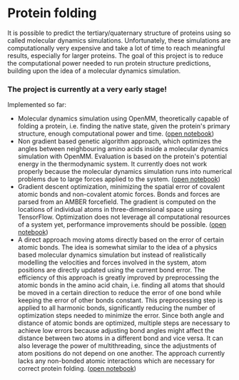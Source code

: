 # Protein folding

It is possible to predict the tertiary/quaternary structure of proteins using so called molecular dynamics simulations. Unfortunately, these simulations are computationally very expensive and take a lot of time to reach meaningful results, especially for larger proteins. The goal of this project is to reduce the computational power needed to run protein structure predictions, building upon the idea of a molecular dynamics simulation.

### The project is currently at a very early stage!

Implemented so far:
- Molecular dynamics simulation using OpenMM, theoretically capable of folding a protein, i.e. finding the native state, given the protein's primary structure, enough computational power and time. ([open notebook](https://github.com/PhilippThoelke/protein-folding/blob/master/MolecularDynamicsSimulation.ipynb))
- Non gradient based genetic algorithm approach, which optimizes the angles between neighbouring amino acids inside a molecular dynamics simulation with OpenMM. Evaluation is based on the protein's potential energy in the thermodynamic system. It currently does not work properly because the molecular dynamics simulation runs into numerical problems due to large forces applied to the system. ([open notebook](https://github.com/PhilippThoelke/protein-folding/blob/master/GeneticAlgorithm.ipynb))
- Gradient descent optimization, minimizing the spatial error of covalent atomic bonds and non-covalent atomic forces. Bonds and forces are parsed from an AMBER forcefield. The gradient is computed on the locations of individual atoms in three-dimensional space using TensorFlow. Optimization does not leverage all computational resources of a system yet, performance improvements should be possible. ([open notebook](https://github.com/PhilippThoelke/protein-folding/blob/master/GradientFolding.ipynb))
- A direct approach moving atoms directly based on the error of certain atomic bonds. The idea is somewhat similar to the idea of a physics based molecular dynamics simulation but instead of realistically modelling the velocities and forces involved in the system, atom positions are directly updated using the current bond error. The efficiency of this approach is greatly improved by preprocessing the atomic bonds in the amino acid chain, i.e. finding all atoms that should be moved in a certain direction to reduce the error of one bond while keeping the error of other bonds constant. This preprocessing step is applied to all harmonic bonds, significantly reducing the number of optimization steps needed to minimize the error. Since both angle and distance of atomic bonds are optimized, multiple steps are necessary to achieve low errors because adjusting bond angles might affect the distance between two atoms in a different bond and vice versa. It can also leverage the power of multithreading, since the adjustments of atom positions do not depend on one another. The approach currently lacks any non-bonded atomic interactions which are necessary for correct protein folding. ([open notebook](https://github.com/PhilippThoelke/protein-folding/blob/master/ProteinGraph.ipynb))
